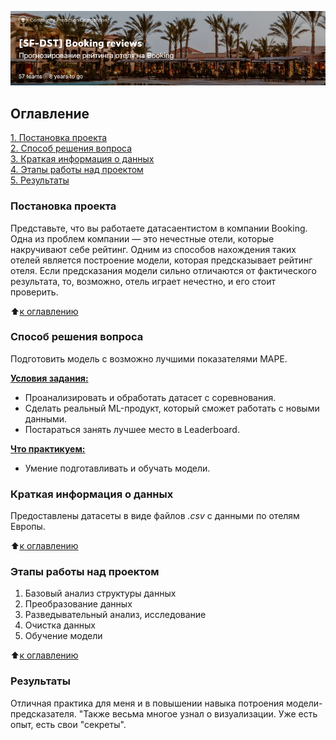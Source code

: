 ![img](https://github.com/Serg-NSD/SkillFactory-Data_Science/blob/5283d3d5bdb7e89c981d7c80b3628d26d4e9f413/Project-3/Booking.jpg)

## Оглавление
[1. Постановка проекта](https://github.com/Serg-NSD/SkillFactory-Data_Science/tree/main/Project-3/readme.md#Постановка-проекта)  
[2. Способ решения вопроса](https://github.com/Serg-NSD/SkillFactory-Data_Science/tree/main/Project-3/readme.md#Способ-решения-вопроса)  
[3. Краткая информация о данных](https://github.com/Serg-NSD/SkillFactory-Data_Science/tree/main/Project-3/readme.md#Краткая-информация-о-данных)  
[4. Этапы работы над проектом](https://github.com/Serg-NSD/SkillFactory-Data_Science/tree/main/Project-3/readme.md#Этапы-работы-над-проектом)  
[5. Результаты](https://github.com/Serg-NSD/SkillFactory-Data_Science/tree/main/Project-3/readme.md#Результаты)  
  
### Постановка проекта
  
Представьте, что вы работаете датасаентистом в компании Booking. Одна из проблем компании — это нечестные отели, которые накручивают себе рейтинг. Одним из способов нахождения таких отелей является построение модели, которая предсказывает рейтинг отеля. Если предсказания модели сильно отличаются от фактического результата, то, возможно, отель играет нечестно, и его стоит проверить.
  
:arrow_up:[к оглавлению](https://github.com/Serg-NSD/SkillFactory-Data_Science/tree/main/Project-3/readme.md#Оглавление)
  
### Способ решения вопроса
  
Подготовить модель с возможно лучшими показателями MAPE.
  
**<ins>Условия задания:</ins>**
  
* Проанализировать и обработать датасет с соревнования.
* Сделать реальный ML-продукт, который сможет работать с новыми данными.
* Постараться занять лучшее место в Leaderboard.
   
**<ins>Что практикуем:</ins>**
  
* Умение подготавливать и обучать модели.

  
### Краткая информация о данных
  
Предоставлены датасеты в виде файлов *.csv* с данными по отелям Европы. 
  
:arrow_up:[к оглавлению](https://github.com/Serg-NSD/SkillFactory-Data_Science/tree/main/Project-3/readme.md#Оглавление)
  
### Этапы работы над проектом
  
1. Базовый анализ структуры данных
2. Преобразование данных
3. Разведывательный анализ, исследование
4. Очистка данных
5. Обучение модели
  
:arrow_up:[к оглавлению](https://github.com/Serg-NSD/SkillFactory-Data_Science/tree/main/Project-3/readme.md#Оглавление)
  
### Результаты
  
Отличная практика для меня и в повышении навыка потроения модели-предсказателя.
"Также весьма многое узнал о визуализации. Уже есть опыт, есть свои "секреты".
  
  


